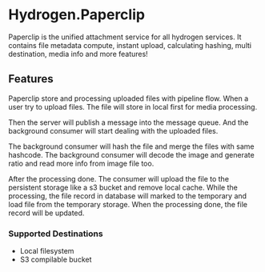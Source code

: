 # Hydrogen.Paperclip

Paperclip is the unified attachment service for all hydrogen services.
It contains file metadata compute, instant upload, calculating hashing, multi destination, media info and more features!

## Features

Paperclip store and processing uploaded files with pipeline flow.
When a user try to upload files. The file will store in local first for media processing.

Then the server will publish a message into the message queue.
And the background consumer will start dealing with the uploaded files.

The background consumer will hash the file and merge the files with same hashcode.
The background consumer will decode the image and generate ratio and read more info from image file too.

After the processing done. The consumer will upload the file to the persistent storage like a s3 bucket and remove local cache.
While the processing, the file record in database will marked to the temporary and load file from the temporary storage.
When the processing done, the file record will be updated.

### Supported Destinations

- Local filesystem
- S3 compilable bucket
